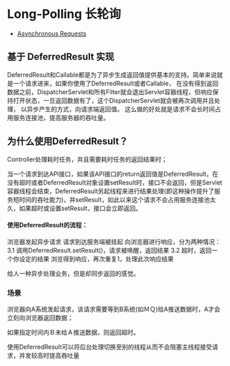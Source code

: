 
# Long-Polling 长轮询

- [Asynchronous Requests](https://docs.spring.io/spring/docs/current/spring-framework-reference/web.html#mvc-ann-async)

## 基于 DeferredResult 实现

DeferredResult和Callable都是为了异步生成返回值提供基本的支持。简单来说就是一个请求进来，如果你使用了DeferredResult或者Callable，
在没有得到返回数据之前，DispatcherServlet和所有Filter就会退出Servlet容器线程，但响应保持打开状态，一旦返回数据有了，这个DispatcherServlet就会被再次调用并且处理，
以异步产生的方式，向请求端返回值。
这么做的好处就是请求不会长时间占用服务连接池，提高服务器的吞吐量。

## 为什么使用DeferredResult？

Controller处理耗时任务，并且需要耗时任务的返回结果时；

当一个请求到达API接口，如果该API接口的return返回值是DeferredResult，在没有超时或者DeferredResult对象设置setResult时，接口不会返回，但是Servlet容器线程会结束，DeferredResult另起线程来进行结果处理(即这种操作提升了服务短时间的吞吐能力)，并setResult，如此以来这个请求不会占用服务连接池太久，如果超时或设置setResult，接口会立即返回。

#### 使用DeferredResult的流程：

浏览器发起异步请求
请求到达服务端被挂起
向浏览器进行响应，分为两种情况：
3.1 调用DeferredResult.setResult()，请求被唤醒，返回结果
3.2 超时，返回一个你设定的结果
浏览得到响应，再次重复1，处理此次响应结果
 

给人一种异步处理业务，但是却同步返回的感觉。

### 场景
浏览器向A系统发起请求，该请求需要等到B系统(如ＭＱ)给A推送数据时，A才会立刻向浏览器返回数据；

如果指定时间内Ｂ未给Ａ推送数据，则返回超时。


使用DeferredResult可以将后台处理切换至别的线程从而不会阻塞主线程接受请求，并发较高时提高吞吐量

